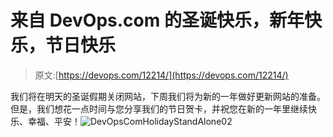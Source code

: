 # 来自 DevOps.com 的圣诞快乐，新年快乐，节日快乐

> 原文:[https://devops.com/12214/](https://devops.com/12214/)

我们将在明天的圣诞假期关闭网站，下周我们将为新的一年做好更新网站的准备。但是，我们想花一点时间与您分享我们的节日贺卡，并祝您在新的一年里继续快乐、幸福、平安！![DevOpsComHolidayStandAlone02](../Images/34c20bc6bd3e6c296b8a2f4d872dab69.png)
